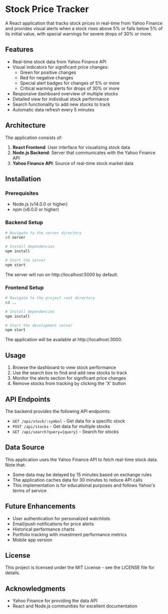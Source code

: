 # Stock Price Tracker

A React application that tracks stock prices in real-time from Yahoo Finance and provides visual alerts when a stock rises above 5% or falls below 5% of its initial value, with special warnings for severe drops of 30% or more.

## Features

- Real-time stock data from Yahoo Finance API
- Visual indicators for significant price changes:
  - Green for positive changes
  - Red for negative changes
  - Special alert badges for changes of 5% or more
  - Critical warning alerts for drops of 30% or more
- Responsive dashboard overview of multiple stocks
- Detailed view for individual stock performance
- Search functionality to add new stocks to track
- Automatic data refresh every 5 minutes

## Architecture

The application consists of:

1. **React Frontend**: User interface for visualizing stock data
2. **Node.js Backend**: Server that communicates with the Yahoo Finance API
3. **Yahoo Finance API**: Source of real-time stock market data

## Installation

### Prerequisites

- Node.js (v14.0.0 or higher)
- npm (v6.0.0 or higher)

### Backend Setup

```bash
# Navigate to the server directory
cd server

# Install dependencies
npm install

# Start the server
npm start
```

The server will run on http://localhost:5000 by default.

### Frontend Setup

```bash
# Navigate to the project root directory
cd ..

# Install dependencies
npm install

# Start the development server
npm start
```

The application will be available at http://localhost:3000.

## Usage

1. Browse the dashboard to view stock performance
2. Use the search box to find and add new stocks to track
3. Monitor the alerts section for significant price changes
4. Remove stocks from tracking by clicking the 'X' button

## API Endpoints

The backend provides the following API endpoints:

- `GET /api/stock/:symbol` - Get data for a specific stock
- `POST /api/stocks` - Get data for multiple stocks
- `GET /api/search?query={query}` - Search for stocks

## Data Source

This application uses the Yahoo Finance API to fetch real-time stock data. Note that:

- Some data may be delayed by 15 minutes based on exchange rules
- The application caches data for 30 minutes to reduce API calls
- This implementation is for educational purposes and follows Yahoo's terms of service

## Future Enhancements

- User authentication for personalized watchlists
- Email/push notifications for price alerts
- Historical performance charts
- Portfolio tracking with investment performance metrics
- Mobile app version

## License

This project is licensed under the MIT License - see the LICENSE file for details.

## Acknowledgments

- Yahoo Finance for providing the data API
- React and Node.js communities for excellent documentation
